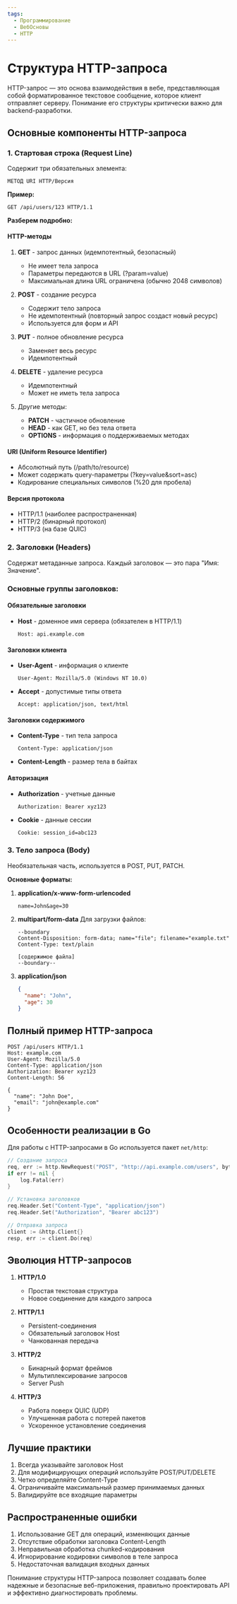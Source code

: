 ```yaml
---
tags:
  - Программирование
  - ВебОсновы
  - HTTP
---
```

# Структура HTTP-запроса

HTTP-запрос — это основа взаимодействия в вебе, представляющая собой форматированное текстовое сообщение, которое клиент отправляет серверу. Понимание его структуры критически важно для backend-разработки.

## Основные компоненты HTTP-запроса

### 1. Стартовая строка (Request Line)
Содержит три обязательных элемента:

```
МЕТОД URI HTTP/Версия
```

**Пример:**
```
GET /api/users/123 HTTP/1.1
```

**Разберем подробно:**

#### HTTP-методы
1. **GET** - запрос данных (идемпотентный, безопасный)
   - Не имеет тела запроса
   - Параметры передаются в URL (?param=value)
   - Максимальная длина URL ограничена (обычно 2048 символов)

2. **POST** - создание ресурса
   - Содержит тело запроса
   - Не идемпотентный (повторный запрос создаст новый ресурс)
   - Используется для форм и API

3. **PUT** - полное обновление ресурса
   - Заменяет весь ресурс
   - Идемпотентный

4. **DELETE** - удаление ресурса
   - Идемпотентный
   - Может не иметь тела запроса

5. Другие методы:
   - **PATCH** - частичное обновление
   - **HEAD** - как GET, но без тела ответа
   - **OPTIONS** - информация о поддерживаемых методах

#### URI (Uniform Resource Identifier)
- Абсолютный путь (/path/to/resource)
- Может содержать query-параметры (?key=value&sort=asc)
- Кодирование специальных символов (%20 для пробела)

#### Версия протокола
- HTTP/1.1 (наиболее распространенная)
- HTTP/2 (бинарный протокол)
- HTTP/3 (на базе QUIC)

### 2. Заголовки (Headers)
Содержат метаданные запроса. Каждый заголовок — это пара "Имя: Значение".

### **Основные группы заголовков:**

#### Обязательные заголовки
- **Host** - доменное имя сервера (обязателен в HTTP/1.1)
  ```
  Host: api.example.com
  ```

#### Заголовки клиента
- **User-Agent** - информация о клиенте
  ```
  User-Agent: Mozilla/5.0 (Windows NT 10.0)
  ```
- **Accept** - допустимые типы ответа
  ```
  Accept: application/json, text/html
  ```

#### Заголовки содержимого
- **Content-Type** - тип тела запроса
  ```
  Content-Type: application/json
  ```
- **Content-Length** - размер тела в байтах

#### Авторизация
- **Authorization** - учетные данные
  ```
  Authorization: Bearer xyz123
  ```
- **Cookie** - данные сессии
  ```
  Cookie: session_id=abc123
  ```

### 3. Тело запроса (Body)
Необязательная часть, используется в POST, PUT, PATCH.

**Основные форматы:**

1. **application/x-www-form-urlencoded**
   ```
   name=John&age=30
   ```

2. **multipart/form-data**
   Для загрузки файлов:
   ```
   --boundary
   Content-Disposition: form-data; name="file"; filename="example.txt"
   Content-Type: text/plain

   [содержимое файла]
   --boundary--
   ```

3. **application/json**
   ```json
   {
     "name": "John",
     "age": 30
   }
   ```

## Полный пример HTTP-запроса

```
POST /api/users HTTP/1.1
Host: example.com
User-Agent: Mozilla/5.0
Content-Type: application/json
Authorization: Bearer xyz123
Content-Length: 56

{
  "name": "John Doe",
  "email": "john@example.com"
}
```

## Особенности реализации в Go

Для работы с HTTP-запросами в Go используется пакет `net/http`:

```go
// Создание запроса
req, err := http.NewRequest("POST", "http://api.example.com/users", bytes.NewBuffer(jsonData))
if err != nil {
    log.Fatal(err)
}

// Установка заголовков
req.Header.Set("Content-Type", "application/json")
req.Header.Set("Authorization", "Bearer abc123")

// Отправка запроса
client := &http.Client{}
resp, err := client.Do(req)
```

## Эволюция HTTP-запросов

1. **HTTP/1.0**
   - Простая текстовая структура
   - Новое соединение для каждого запроса

2. **HTTP/1.1**
   - Persistent-соединения
   - Обязательный заголовок Host
   - Чанкованная передача

3. **HTTP/2**
   - Бинарный формат фреймов
   - Мультиплексирование запросов
   - Server Push

4. **HTTP/3**
   - Работа поверх QUIC (UDP)
   - Улучшенная работа с потерей пакетов
   - Ускоренное установление соединения

## Лучшие практики

1. Всегда указывайте заголовок Host
2. Для модифицирующих операций используйте POST/PUT/DELETE
3. Четко определяйте Content-Type
4. Ограничивайте максимальный размер принимаемых данных
5. Валидируйте все входящие параметры

## Распространенные ошибки

1. Использование GET для операций, изменяющих данные
2. Отсутствие обработки заголовка Content-Length
3. Неправильная обработка chunked-кодирования
4. Игнорирование кодировки символов в теле запроса
5. Недостаточная валидация входных данных

Понимание структуры HTTP-запроса позволяет создавать более надежные и безопасные веб-приложения, правильно проектировать API и эффективно диагностировать проблемы.